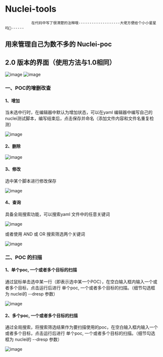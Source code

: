 # Nuclei-tools

                在代码中写了很清楚的注释哦-------------------大佬方便给个小小星星吗🌟------

## 用来管理自己为数不多的 Nuclei-poc

## 2.0 版本的界面（使用方法与1.0相同）

![image](https://github.com/user-attachments/assets/d0da4475-6660-4621-9643-18ca3ea4217b)
![image](https://github.com/user-attachments/assets/71271c69-6b60-40de-a50a-244e45f081c6)



### 一、POC的增删改查

#### 1、增加

当未选中行时，在编辑器中默认为增加状态，可以在yaml 编辑器中编写自己的nuclei测试脚本，编写结束后，点击保存并命名（添加文件内容和文件名重复检测）

![image](https://github.com/hughink/Nuclei-tools/assets/105833193/a60928f5-7dfd-493b-98f7-58c15d81af70)


#### 2、删除

![image](https://github.com/hughink/Nuclei-tools/assets/105833193/6cb66e56-4aa3-46c0-922f-b1a37ba8b3db)


#### 3、修改

选中某个脚本进行修改保存

![image](https://github.com/hughink/Nuclei-tools/assets/105833193/5a35f3a8-0a6a-47d1-bf47-161c16d481f6)


#### 4、查询

具备全局搜索功能，可以搜索yaml 文件中的任意关键词

![image](https://github.com/hughink/Nuclei-tools/assets/105833193/09162ac8-c34f-4a84-80c6-0674d092f6e2)

或者使用 AND 或 OR 搜索筛选两个关键词

![image](https://github.com/hughink/Nuclei-tools/assets/105833193/48ff1fcb-ee40-4bcc-99d5-5fd0774424b5)


### 二、POC 的扫描

#### 1、单个poc, 一个或者多个目标的扫描

通过鼠标单击选中某一行（即表示选中某一个POC），在空白输入框内输入一个或者多个目标，点击运行后进行 单个poc, 一个或者多个目标的扫描。（细节勾选框为 nuclei的 --dresp 参数）

![image](https://github.com/hughink/Nuclei-tools/assets/105833193/8b0a28e4-9af5-4cb8-9181-4bed07015d80)


#### 2、多个poc, 一个或者多个目标的扫描

通过全局搜索，将搜索筛选结果作为要扫描使用的poc，在空白输入框内输入一个或者多个目标，点击运行后进行 单个poc, 一个或者多个目标的扫描。（细节勾选框为 nuclei的 --dresp 参数）

![image](https://github.com/hughink/Nuclei-tools/assets/105833193/0faec794-0505-437b-a69d-52890ec9b9f4)



